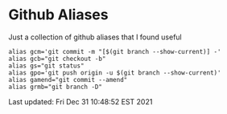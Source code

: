# Github Aliases 

Just a collection of github aliases that I found useful 

```
alias gcm='git commit -m "[$(git branch --show-current)] -'
alias gcb="git checkout -b"
alias gs="git status"
alias gpo='git push origin -u $(git branch --show-current)'
alias gamend="git commit --amend"
alias grmb="git branch -D"
``` 
Last updated: Fri Dec 31 10:48:52 EST 2021

